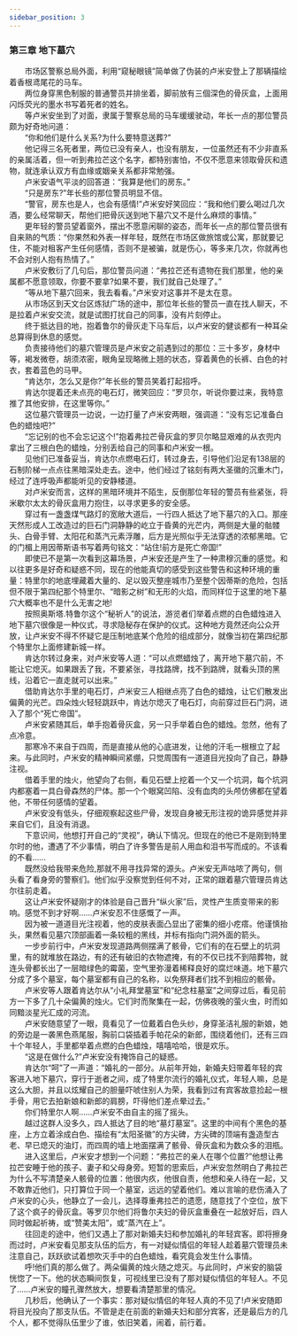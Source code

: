 ```yaml
---
sidebar_position: 3
---
```

### 第三章  地下墓穴  


　　市场区警察总局外面，利用“窥秘眼镜”简单做了伪装的卢米安登上了那辆描绘着香根鸢尾花的马车。  
　　两位身穿黑色制服的普通警员并排坐着，脚前放有三個深色的骨灰盒，上面用闪烁荧光的墨水书写着死者的姓名。  
　　等卢米安坐到了对面，隶属于警察总局的马车缓缓驶动，年长一点的那位警员颇为好奇地问道：  
　　“你和他们是什么关系?为什么要特意送葬?”  
　　他记得三名死者里，两位已没有亲人，也没有朋友，一位虽然还有不少非直系的亲属活着，但一听到弗拉芒这个名字，都特别害怕，不仅不愿意来领取骨灰和遗物，就连承认双方有血缘或姻亲关系都非常勉强。  
　　卢米安语气平淡的回答道：“我算是他们的房东。”  
　　“只是房东?”年长些的那位警员明显不信。  
　　“警官，房东也是人，也会有感情!”卢米安好笑回应：“我和他们要么喝过几次酒，要么经常聊天，帮他们把骨灰送到地下墓穴又不是什么麻烦的事情。”  
　　更年轻的警员望着窗外，摆出不愿意闲聊的姿态，而年长一点的那位警员很有自来熟的气质：“你果然和外表一样年轻，既然在市场区做旅馆或公寓，那就要记住，不能对租客产生任何感情，否则不是被骗，就是伤心，等多来几次，你就再也不会对别人抱有热情了。”  
　　卢米安敷衍了几句后，那位警员问道：“弗拉芒还有遗物在我们那里，他的亲属都不愿意领取，你要不要拿?如果不要，我们就自己处理了。”  
　　“等从地下墓穴回来，我去看看。”卢米安对这事并不是太在意。  
　　从市场区到天文台区炼狱广场的途中，那位年长些的警员一直在找人聊天，不是拉着卢米安交流，就是试图打扰自己的同事，没有片刻停止。  
　　终于抵达目的地，抱着鲁尔的骨灰走下马车后，以卢米安的健谈都有一种耳朵总算得到休息的感觉。  
　　负责接待他们的墓穴管理员是卢米安之前遇到过的那位：三十多岁，身材中等，褐发微卷，胡须浓密，眼角呈现略微上翘的状态，穿着黄色的长裤、白色的衬衣，套着蓝色的马甲。  
　　“肯达尔，怎么又是你?”年长些的警员笑着打起招呼。  
　　肯达尔提着还未点亮的电石灯，微笑回应：“罗贝尔，听说你要过来，我特意推了其他安排，在这里等你。”  
　　这位墓穴管理员一边说，一边打量了卢米安两眼，强调道：“没有忘记准备白色的蜡烛吧?”  
　　“忘记别的也不会忘记这个!”抱着弗拉芒骨灰盒的罗贝尔略显艰难的从衣兜内拿出了三根白色的蜡烛，分别丢给自己的同事和卢米安一根。  
　　见他们已准备妥当，肯达尔点燃电石灯，转过身去，引导他们沿足有138层的石制阶梯一点点往黑暗深处走去。途中，他们经过了铭刻有两大圣徽的沉重木门，经过了连呼吸声都能听见的安静楼道。  
　　对卢米安而言，这样的黑暗环境并不陌生，反倒那位年轻的警员有些紧张，将米歇尔太太的骨灰盒用力抱住，以寻求更多的安全感。  
　　穿过有一盏盏煤气路灯的宽敞大道后，一行四人抵达了地下墓穴的入口。那座天然形成人工改造过的巨石门洞静静的屹立于昏黄的光芒内，两侧是大量的骷髅头、白骨手臂、太阳花和蒸汽元素浮雕，后方是光照似乎无法穿透的浓郁黑暗。它的门楣上用因蒂斯语书写着两句铭文：“站住!前方是死亡帝国!”  
　　即使已不是第一次看到这幕场景，卢米安还是产生了一种肃穆沉重的感觉。和以往更多是好奇和疑惑不同，现在的他能真切的感受到这些警告和这种环境的重量：特里尔的地底埋藏着大量的、足以毁灭整座城市乃至整个因蒂斯的危险，包括但不限于第四纪那个特里尔、“暗影之树”和无形的火焰，而同样位于这里的地下墓穴大概率也不是什么无害之地!  
　　按照奥斯塔.特鲁尔这个“秘祈人”的说法，游览者们举着点燃的白色蜡烛进入地下墓穴很像是一种仪式，寻求隐秘存在保护的仪式。这种地方竟然还向公众开放，让卢米安不得不怀疑它是压制地底某个危险的组成部分，就像当初在第四纪那个特里尔上面修建新城一样。  
　　肯达尔转过身来，对卢米安等人道：“可以点燃蜡烛了，离开地下墓穴前，不能让它熄灭。如果跟丢了我，不要紧张，寻找路牌，找不到路牌，就看头顶的黑线，沿着它一直走就可以出来。”  
　　借助肯达尔手里的电石灯，卢米安三人相继点亮了白色的蜡烛，让它们散发出偏黄的光芒。四朵烛火轻轻跳跃中，肯达尔熄灭了电石灯，向前穿过巨石门洞，进入了那个“死亡帝国”。  
　　卢米安紧随其后，单手抱着骨灰盒，另一只手举着白色的蜡烛。忽然，他有了点冷意。  
　　那寒冷不来自于四周，而是直接从他的心底进发，让他的汗毛一根根立了起来。与此同时，卢米安的精神瞬间紧绷，只觉周围有一道道目光投向了自己，静静注视。  
　　借着手里的烛火，他望向了右侧，看见石壁上挖着一个又一个坑洞，每个坑洞内都塞着一具白骨森然的尸体。那一个个眼窝凹陷、没有血肉的头颅仿佛都在望着他，不带任何感情的望着。  
　　卢米安没有低头，仔细观察起这些尸骨，发现自身被无形注视的诡异感觉并非来自它们，且没有消退。  
　　下意识间，他想打开自己的“灵视”，确认下情况。但现在的他已不是刚到特里尔时的他，遭遇了不少事情，明白了许多警告是前人用血和泪书写而成的。不该看的不看……  
　　既然没给我带来危险,那就不用寻找异常的源头。卢米安无声咕哝了两句，侧头看了看身旁的警察们。他们似乎没察觉到任何不对，正常的跟着墓穴管理员肯达尔往前走着。  
　　这让卢米安怀疑刚才的体验是自己晋升“纵火家”后，灵性产生质变带来的影响。感觉不到才好啊……卢米安忍不住感慨了一声。  
　　因为被一道道目光注视着，他的皮肤表面凸显出了密集的细小疙瘩。他谨慎抬头，果然看见墓穴顶部画着一条较粗的黑线，并标有指向门洞外面的箭头。  
　　一步步前行中，卢米安发现道路两侧摆满了骸骨，它们有的在石壁上的坑洞里，有的就堆放在路边，有的还有破旧的衣物遮掩，有的不仅已找不到陪葬物，就连头骨都长出了一层暗绿色的霉菌，空气里弥漫着稀释良好的腐烂味道。地下墓穴分成了多个墓室，每个墓室都有自己的名称，以免祭拜者们找不到相应的骸骨。  
　　卢米安等人跟着肯达尔从“小礼拜堂墓室”和“纪念柱墓室”之间穿过后，看见前方一下多了几十朵偏黄的烛火。它们时而聚集在一起，仿佛夜晚的萤火虫，时而如同黯淡星光汇成的河流。  
　　卢米安随意望了一眼，竟看见了一位戴着白色头纱，身穿圣洁礼服的新娘，她的旁边是一袭黑色燕尾服，胸前口袋插着手帕花朵的新郎，围绕着他们，还有三四十个年轻人，手里都举着点燃的白色蜡烛，嘻嘻哈哈，很是欢乐。  
　　“这是在做什么?”卢米安没有掩饰自己的疑惑。  
　　肯达尔“呵”了一声道：“婚礼的一部分。从前年开始，新婚夫妇带着年轻的宾客进入地下墓穴，穿行于逝者之间，成了特里尔流行的婚礼仪式，年轻人嘛，总是这么大胆，并且以炫耀自己的胆量吓唬住别人为荣，我看到过有宾客故意捡起一根手骨，用它去拍新娘和新郎的肩膀，吓得他们差点晕过去。”  
　　你们特里尔人啊……卢米安不由自主的摇了摇头。  
　　越过这群人没多久，四人抵达了目的地“墓灯墓室”。这里的中间有个黑色的基座，上方立着涂成白色、描绘有“太阳圣徽”的方尖碑，方尖碑的顶端有盏造型古老、早已熄灭的油灯，而四周的墙上地面摆满了骸骨、骨灰盒和为数众多的泪瓶。  
　　进入这里后，卢米安才想到一个问题：“弗拉芒的亲人在哪个位置?”他想让弗拉芒安睡于他的孩子、妻子和父母身旁。短暂的思索后，卢米安忽然明白了弗拉芒为什么不写清楚亲人骸骨的位置：他很内疚，他很自责，他想和亲人待在一起，又不敢靠近他们，只打算位于同一个墓室，远远的望着他们。难以言喻的悲伤涌入了卢米安的心头，他静立了一会儿，选择尊重弗拉芒的遗愿，随意找了个空位，放下了这个疯子的骨灰盒。等罗贝尔他们将鲁尔夫妇的骨灰盒重叠在一起放好后，四人同时做起祈祷，或“赞美太阳”，或“蒸汽在上”。  
　　往回走的途中，他们又遇上了那对新婚夫妇和参加婚礼的年轻宾客。即将擦身而过时，卢米安看见那支队伍的后方，有一对疑似情侣的年轻人趁着墓穴管理员未注意自己，跃跃欲试着想吹灭手中的白色蜡烛，看究竟会发生什么事情。  
　　呼!他们真的那么做了。两朵偏黄的烛火随之熄灭。与此同时，卢米安的脑袋恍惚了一下。他的状态瞬间恢复，可视线里已没有了那对疑似情侣的年轻人。不见了……卢米安的瞳孔骤然放大，想要看清楚那里的情况。  
　　几秒后，他确认了一个事实：那对疑似情侣的年轻人真的不见了!卢米安随即将目光投向了那支队伍。不管是走在前面的新婚夫妇和部分宾客，还是最后方的几个人，都不觉得队伍里少了谁，依旧笑着，闹着，前行着。  
